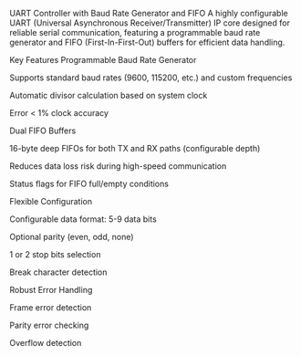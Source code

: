 UART Controller with Baud Rate Generator and FIFO
A highly configurable UART (Universal Asynchronous Receiver/Transmitter) IP core designed for reliable serial communication, featuring a programmable baud rate generator and FIFO (First-In-First-Out) buffers for efficient data handling.

Key Features
Programmable Baud Rate Generator

Supports standard baud rates (9600, 115200, etc.) and custom frequencies

Automatic divisor calculation based on system clock

Error < 1% clock accuracy

Dual FIFO Buffers

16-byte deep FIFOs for both TX and RX paths (configurable depth)

Reduces data loss risk during high-speed communication

Status flags for FIFO full/empty conditions

Flexible Configuration

Configurable data format: 5-9 data bits

Optional parity (even, odd, none)

1 or 2 stop bits selection

Break character detection

Robust Error Handling

Frame error detection

Parity error checking

Overflow detection